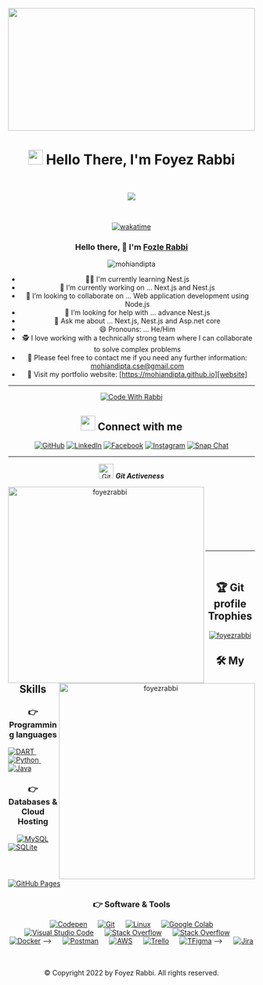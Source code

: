 <img src="https://repository-images.githubusercontent.com/588181932/e36ec678-7984-4cdd-8e4c-a3932772ff8e" width ="100%" height = "250"/>
<br>
<div align="center">
<h1><img src="https://emojis.slackmojis.com/emojis/images/1531849430/4246/blob-sunglasses.gif?1531849430" width="30"/> Hello There, I'm Foyez Rabbi</h1>
<br>

<p align="center">
  <a href="https://github.com/DenverCoder1/readme-typing-svg"><img src="https://readme-typing-svg.herokuapp.com?lines=CSE+Student;Creative+Programmer;Youtuber;Always%20learning%20new%20things&center=true&width=500&height=50"></a>
</p>

<br>

[![wakatime](https://wakatime.com/badge/user/0ee991fb-7142-48fe-88ee-a1d6f57dcbd1.svg)](https://wakatime.com/@0ee991fb-7142-48fe-88ee-a1d6f57dcbd1)
### Hello there, 👋 I'm [Fozle Rabbi](https://www.linkedin.com/mwlite/in/fozlerabbii)
 <img src="https://komarev.com/ghpvc/?username=mohiandipta" alt="mohiandipta" />


- 👨‍💻 I'm currently learning Nest.js
- 🔭 I’m currently working on ... Next.js and Nest.js
- 👯 I’m looking to collaborate on ... Web application development using Node.js
- 🤔 I’m looking for help with ... advance Nest.js
- 💬 Ask me about ... Next.js, Nest.js and Asp.net core
- 😄 Pronouns: ... He/Him
- 🕵 I love working with a technically strong team where I can collaborate to solve complex problems
- 💬 Please feel free to contact me if you need any further information: <a href="mailto:mohiandipta.cse@gmail.com">mohiandipta.cse@gmail.com</a>
- 📌 Visit my portfolio website: [https://mohiandipta.github.io][website]

---
[![Code With Rabbi](https://media.discordapp.net/attachments/975282831024615425/1020288403373297664/ezgif-2-edb7f48ccc.gif)](https://www.youtube.com/watch?v=hLnwt8hbMFk "Everything Is AWESOME")


## <img src="https://media.giphy.com/media/iY8CRBdQXODJSCERIr/giphy.gif" width="30px"> Connect with me
<p align="center">
	<a href="https://github.com/foyezrabbi"><img src="https://img.shields.io/badge/github-%23181717.svg?style=plastic&logo=github&logoColor=white" alt="GitHub"/></a>
	<a href="https://www.linkedin.com/in/foyezrabbi/"><img src="https://img.shields.io/badge/linkedin-%230A66C2.svg?style=plastic&logo=linkedin&logoColor=white" alt="LinkedIn"/></a>
	<a href="https://www.facebook.com/FoyezRabbii/"><img src="https://img.shields.io/badge/facebook-%231877F2.svg?style=plastic&logo=facebook&logoColor=white" alt="Facebook"/></a>
	<a href="https://www.instagram.com/foyez_rabbi/"><img src="https://img.shields.io/badge/instagram-%23E4405F.svg?style=plastic&logo=instagram&logoColor=white" alt="Instagram"/></a>
	<a href="https://www.youtube.com/channel/UCIFbnPw_X_gdz4ai2U9-TFQ/"><img src="https://img.shields.io/youtube/channel/subscribers/UCIFbnPw_X_gdz4ai2U9-TFQ?style=plastic" alt="Snap Chat"/></a>
</p>

<hr>
<p align="center"><img src="https://media.giphy.com/media/W5eoZHPpUx9sapR0eu/giphy.gif" width="30px" alt="Git"/>&nbsp;<i><b>Git Activeness</b></i></p>

<p><img align="left" src="https://github-readme-stats.vercel.app/api?username=foyezrabbi&show_icons=true&include_all_commits=true&theme=radical" alt="foyezrabbi" width="400" /></p>
<p>&nbsp;<img align="right" src="https://github-readme-stats.vercel.app/api/top-langs/?username=foyezrabbi&layout=compact&theme=radical" alt="foyezrabbi" width="400" /></p>
<br><br><br><br><br>

<hr>

<br/>

## :trophy: Git profile Trophies

<p align="center"> <a href="https://github.com/ryo-ma/github-profile-trophy"><img src="https://github-profile-trophy.vercel.app/?username=foyezrabbi&layout=compact&theme=algolia" alt="foyezrabbi" /></a> </p>


## 🛠️ My Skills

### 👉 Programming languages

<p align="left"> 
  <a href="https://dart.dev/">
    <img alt="DART" src="https://img.shields.io/badge/Dart-0175C2?style=for-the-badge&logo=dart&logoColor=white"/>
  </a>
&emsp;
<a href="https://python.org/">
    <img alt="Python" src="https://img.shields.io/badge/Python-FFD43B?style=for-the-badge&logo=python&logoColor=darkgreen"/>
  </a>
&emsp;
<a href="https://www.java.com/en/">
    <img alt="Java" src="https://img.shields.io/badge/Java-ED8B00?style=for-the-badge&logo=java&logoColor=white"/>
  </a> 


</p>

### 👉 Databases & Cloud Hosting
<p align="left">
  &emsp;
    <a href="https://www.mysql.com/"><img alt="MySQL" src="https://img.shields.io/badge/MySQL-00000F?style=for-the-badge&logo=mysql&logoColor=white"></a>
  &emsp;
    <a href="https://www.sqlite.org/"><img alt="SQLite" src ="https://img.shields.io/badge/SQLite-07405E?style=for-the-badge&logo=sqlite&logoColor=white"/></a>
&emsp;
    <a href="https://www.github.com"><img alt="GitHub Pages" src="https://img.shields.io/badge/GitHub-100000?style=for-the-badge&logo=github&logoColor=white"></a>
  &emsp;
 </p>

 ### 👉 Software & Tools
 
<p>
&emsp;
    <a href="#"><img alt="Codepen" src="https://img.shields.io/badge/Codepen-000000?style=for-the-badge&logo=codepen&logoColor=white"></a>
  &emsp;
    <a href="#"><img alt="Git" src="https://img.shields.io/badge/Git-F05032?style=for-the-badge&logo=git&logoColor=white"></a>
&emsp;
    <a href="#"><img alt="Linux" src="https://img.shields.io/badge/Linux-FCC624?style=for-the-badge&logo=linux&logoColor=black"></a>
&emsp;
    <a href="#"><img alt="Google Colab" src="https://img.shields.io/badge/Colab-F9AB00?style=for-the-badge&logo=googlecolab&color=525252"></a>
  &emsp;
    <a href="#"><img alt="Visual Studio Code" src="https://img.shields.io/badge/Visual_Studio_Code-0078D4?style=for-the-badge&logo=visual%20studio%20code&logoColor=white"></a>
  &emsp;
    <a href="#"><img alt="Stack Overflow" src="https://img.shields.io/badge/Stack_Overflow-FE7A16?style=for-the-badge&logo=stack-overflow&logoColor=white"></a>
&emsp;
    <a href="#"><img alt="Stack Overflow" src="https://img.shields.io/badge/manjaro-35BF5C?style=for-the-badge&logo=manjaro&logoColor=white"></a>
&emsp;
    <a href="#"><img alt="Docker" src="https://img.shields.io/badge/Docker-2CA5E0?style=for-the-badge&logo=docker&logoColor=white"></a> -->
     &emsp;
    <a href="#"><img alt="Postman" src="https://img.shields.io/badge/Postman-FF6C37?style=for-the-badge&logo=Postman&logoColor=white"></a>
&emsp;
    <a href="#"><img alt="AWS" src="https://img.shields.io/badge/Amazon_AWS-232F3E?style=for-the-badge&logo=amazon-aws&logoColor=white"></a>
    &emsp;
    <a href="#"><img alt="Trello" src="https://img.shields.io/badge/Trello-0052CC?style=for-the-badge&logo=trello&logoColor=white"></a>
&emsp;
     <a href="#"><img alt="TFigma" src="https://img.shields.io/badge/Figma-F24E1E?style=for-the-badge&logo=figma&logoColor=white"></a> -->
&emsp; <a href="#"><img alt="Jira" src="https://img.shields.io/badge/Jira-0052CC?style=for-the-badge&logo=Jira&logoColor=white"></a>
 &emsp;
</p>

<br/>
<h>© Copyright 2022 by Foyez Rabbi. All rights reserved.</h>

